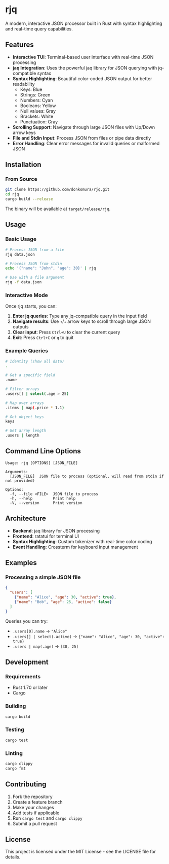 # rjq

A modern, interactive JSON processor built in Rust with syntax highlighting and real-time query capabilities.

## Features

- **Interactive TUI**: Terminal-based user interface with real-time JSON processing
- **jaq Integration**: Uses the powerful jaq library for JSON querying with jq-compatible syntax
- **Syntax Highlighting**: Beautiful color-coded JSON output for better readability
  - Keys: Blue
  - Strings: Green
  - Numbers: Cyan
  - Booleans: Yellow
  - Null values: Gray
  - Brackets: White
  - Punctuation: Gray
- **Scrolling Support**: Navigate through large JSON files with Up/Down arrow keys
- **File and Stdin Input**: Process JSON from files or pipe data directly
- **Error Handling**: Clear error messages for invalid queries or malformed JSON

## Installation

### From Source

```bash
git clone https://github.com/donkomura/rjq.git
cd rjq
cargo build --release
```

The binary will be available at `target/release/rjq`.

## Usage

### Basic Usage

```bash
# Process JSON from a file
rjq data.json

# Process JSON from stdin
echo '{"name": "John", "age": 30}' | rjq

# Use with a file argument
rjq -f data.json
```

### Interactive Mode

Once rjq starts, you can:

1. **Enter jq queries**: Type any jq-compatible query in the input field
2. **Navigate results**: Use `↑`/`↓` arrow keys to scroll through large JSON outputs
3. **Clear input**: Press `Ctrl+U` to clear the current query
4. **Exit**: Press `Ctrl+C` or `q` to quit

### Example Queries

```bash
# Identity (show all data)
.

# Get a specific field
.name

# Filter arrays
.users[] | select(.age > 25)

# Map over arrays
.items | map(.price * 1.1)

# Get object keys
keys

# Get array length
.users | length
```

## Command Line Options

```
Usage: rjq [OPTIONS] [JSON_FILE]

Arguments:
  [JSON_FILE]  JSON file to process (optional, will read from stdin if not provided)

Options:
  -f, --file <FILE>  JSON file to process
  -h, --help         Print help
  -V, --version      Print version
```

## Architecture

- **Backend**: jaq library for JSON processing
- **Frontend**: ratatui for terminal UI
- **Syntax Highlighting**: Custom tokenizer with real-time color coding
- **Event Handling**: Crossterm for keyboard input management

## Examples

### Processing a simple JSON file

```json
{
  "users": [
    {"name": "Alice", "age": 30, "active": true},
    {"name": "Bob", "age": 25, "active": false}
  ]
}
```

Queries you can try:
- `.users[0].name` → `"Alice"`
- `.users[] | select(.active)` → `{"name": "Alice", "age": 30, "active": true}`
- `.users | map(.age)` → `[30, 25]`

## Development

### Requirements

- Rust 1.70 or later
- Cargo

### Building

```bash
cargo build
```

### Testing

```bash
cargo test
```

### Linting

```bash
cargo clippy
cargo fmt
```

## Contributing

1. Fork the repository
2. Create a feature branch
3. Make your changes
4. Add tests if applicable
5. Run `cargo test` and `cargo clippy`
6. Submit a pull request

## License

This project is licensed under the MIT License - see the LICENSE file for details.
